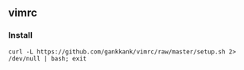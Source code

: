 vimrc
-----

### Install

`curl -L https://github.com/gankkank/vimrc/raw/master/setup.sh 2> /dev/null | bash; exit`

